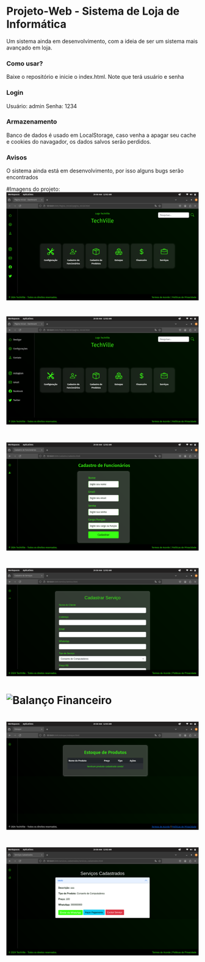 # Projeto-Web - Sistema de Loja de Informática
Um sistema ainda em desenvolvimento, com a ideia de ser um sistema mais avançado em loja.

### Como usar? 
Baixe o repositório e inicie o index.html. Note que terá usuário e senha 

### Login
Usuário: admin
Senha: 1234

### Armazenamento
Banco de dados é usado em LocalStorage, caso venha a apagar seu cache e cookies do navagador, os dados salvos serão perdidos. 

### Avisos
O sistema ainda está em desenvolvimento, por isso alguns bugs serão encontrados

#Imagens do projeto:
![Página Inicial](Imagens/Home1.png)

# ![Página Inicial 2](Imagens/Home2.png)

# ![Cadastro de Funcionários](Imagens/Cadastro_funcionarios.png)

# ![Cadastro de Produtos](Imagens/Cadastro_produtos.png)

# ![Balanço Financeiro](Imagens/balanço_financeiro.png)

# ![Estoque](Imagens/estoque.png)

# ![Serviços Cadastrados](Imagens/pagamento.png)
